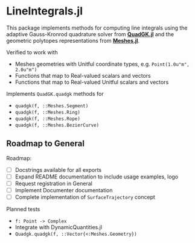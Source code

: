 # LineIntegrals.jl

This package implements methods for computing line integrals using the adaptive
Gauss-Kronrod quadrature solver from [**QuadGK.jl**](https://github.com/JuliaMath/QuadGK.jl)
and the geometric polytopes representations from [**Meshes.jl**](https://github.com/JuliaGeometry/Meshes.jl).

Verified to work with
- Meshes geometries with Unitful coordinate types, e.g. `Point(1.0u"m", 2.0u"m")`
- Functions that map to Real-valued scalars and vectors
- Functions that map to Real-valued Unitful scalars and vectors

Implements `QuadGK.quadgk` methods for
- `quadgk(f, ::Meshes.Segment)`
- `quadgk(f, ::Meshes.Ring)`
- `quadgk(f, ::Meshes.Rope)`
- `quadgk(f, ::Meshes.BezierCurve)`

## Roadmap to General

Roadmap:
- [ ] Docstrings available for all exports
- [ ] Expand README documentation to include usage examples, logo
- [ ] Request registration in General
- [ ] Implement Documenter documentation
- [ ] Complete implementation of `SurfaceTrajectory` concept

Planned tests
- `f: Point -> Complex`
- Integrate with DynamicQuantities.jl
- `Quadgk.quadgk(f, ::Vector{<:Meshes.Geometry})`